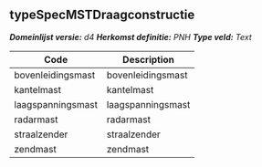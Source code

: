 ## typeSpecMSTDraagconstructie

*__Domeinlijst versie:__ d4*
*__Herkomst definitie:__ PNH*
*__Type veld:__ Text*

|__Code__ |__Description__	|
|	---	|	---	|
| bovenleidingsmast | bovenleidingsmast |
| kantelmast | kantelmast
| laagspanningsmast | laagspanningsmast |
| radarmast | radarmast |
| straalzender | straalzender |
| zendmast | zendmast |
